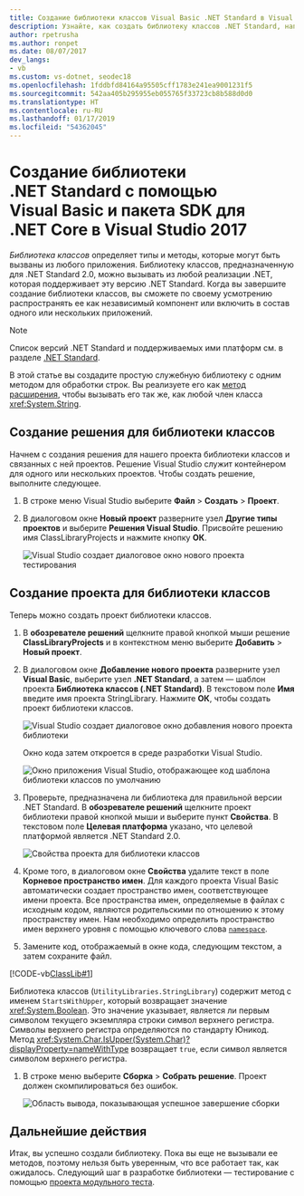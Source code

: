 ```yaml
---
title: Создание библиотеки классов Visual Basic .NET Standard в Visual Studio 2017
description: Узнайте, как создать библиотеку классов .NET Standard, написанную на языке Visual Basic, с помощью Visual Studio 2017
author: rpetrusha
ms.author: ronpet
ms.date: 08/07/2017
dev_langs:
- vb
ms.custom: vs-dotnet, seodec18
ms.openlocfilehash: 1fddbfd84164a95505cff1783e241ea9001231f5
ms.sourcegitcommit: 542aa405b295955eb055765f33723cb8b588d0d0
ms.translationtype: HT
ms.contentlocale: ru-RU
ms.lasthandoff: 01/17/2019
ms.locfileid: "54362045"
---
```

# <a name="build-a-net-standard-library-with-visual-basic-and-the-net-core-sdk-in-visual-studio-2017"></a>Создание библиотеки .NET Standard с помощью Visual Basic и пакета SDK для .NET Core в Visual Studio 2017

*Библиотека классов* определяет типы и методы, которые могут быть вызваны из любого приложения. Библиотеку классов, предназначенную для .NET Standard 2.0, можно вызывать из любой реализации .NET, которая поддерживает эту версию .NET Standard. Когда вы завершите создание библиотеки классов, вы сможете по своему усмотрению распространять ее как независимый компонент или включить в состав одного или нескольких приложений.

> [!NOTE]
> Список версий .NET Standard и поддерживаемых ими платформ см. в разделе [.NET Standard](../../standard/net-standard.md).

В этой статье вы создадите простую служебную библиотеку с одним методом для обработки строк. Вы реализуете его как [метод расширения](../../visual-basic/programming-guide/language-features/procedures/extension-methods.md), чтобы вызывать его так же, как любой член класса <xref:System.String>.

## <a name="creating-a-class-library-solution"></a>Создание решения для библиотеки классов

Начнем с создания решения для нашего проекта библиотеки классов и связанных с ней проектов. Решение Visual Studio служит контейнером для одного или нескольких проектов. Чтобы создать решение, выполните следующее.

1. В строке меню Visual Studio выберите **Файл** > **Создать** > **Проект**.

1. В диалоговом окне **Новый проект** разверните узел **Другие типы проектов** и выберите **Решения Visual Studio**. Присвойте решению имя ClassLibraryProjects и нажмите кнопку **ОК**.

   ![Visual Studio создает диалоговое окно нового проекта тестирования](./media/library-with-visual-studio/new-project-dialog.png)

## <a name="creating-the-class-library-project"></a>Создание проекта для библиотеки классов

Теперь можно создать проект библиотеки классов.

1. В **обозревателе решений** щелкните правой кнопкой мыши решение **ClassLibraryProjects** и в контекстном меню выберите **Добавить** > **Новый проект**.

1. В диалоговом окне **Добавление нового проекта** разверните узел **Visual Basic**, выберите узел **.NET Standard**, а затем — шаблон проекта **Библиотека классов (.NET Standard)**. В текстовом поле **Имя** введите имя проекта StringLibrary. Нажмите **ОК**, чтобы создать проект библиотеки классов.

   ![Visual Studio создает диалоговое окно добавления нового проекта библиотеки](./media/vb-library-with-visual-studio/create-new-library-project.png)

   Окно кода затем откроется в среде разработки Visual Studio. 
 
   ![Окно приложения Visual Studio, отображающее код шаблона библиотеки классов по умолчанию](./media/vb-library-with-visual-studio/visual-studio-library.png)

1. Проверьте, предназначена ли библиотека для правильной версии .NET Standard. В **обозревателе решений** щелкните проект библиотеки правой кнопкой мыши и выберите пункт **Свойства**. В текстовом поле **Целевая платформа** указано, что целевой платформой является .NET Standard 2.0.

   ![Свойства проекта для библиотеки классов](./media/library-with-visual-studio/library-project-properties.png)

1. Кроме того, в диалоговом окне **Свойства** удалите текст в поле **Корневое пространство имен**. Для каждого проекта Visual Basic автоматически создает пространство имен, соответствующее имени проекта. Все пространства имен, определяемые в файлах с исходным кодом, являются родительскими по отношению к этому пространству имен. Нам необходимо определить пространство имен верхнего уровня с помощью ключевого слова [`namespace`](../../visual-basic/language-reference/statements/namespace-statement.md).
  
1. Замените код, отображаемый в окне кода, следующим текстом, а затем сохраните файл.

  [!CODE-vb[ClassLib#1](../../../samples/snippets/core/tutorials/vb-library-with-visual-studio/stringlibrary.vb)]

   Библиотека классов (`UtilityLibraries.StringLibrary`) содержит метод с именем `StartsWithUpper`, который возвращает значение <xref:System.Boolean>. Это значение указывает, является ли первым символом текущего экземпляра строки символ верхнего регистра. Символы верхнего регистра определяются по стандарту Юникод. Метод <xref:System.Char.IsUpper(System.Char)?displayProperty=nameWithType> возвращает `true`, если символ является символом верхнего регистра.

1. В строке меню выберите **Сборка** > **Собрать решение**. Проект должен скомпилироваться без ошибок.

   ![Область вывода, показывающая успешное завершение сборки](./media/library-with-visual-studio/output-pane-successful-build.png)



## <a name="next-step"></a>Дальнейшие действия

Итак, вы успешно создали библиотеку. Пока вы еще не вызывали ее методов, поэтому нельзя быть уверенным, что все работает так, как ожидалось. Следующий шаг в разработке библиотеки — тестирование с помощью [проекта модульного теста](testing-library-with-visual-studio.md).
